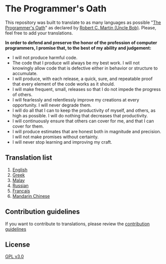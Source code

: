 # The Programmer's Oath

This repository was built to translate to as many languages as possible "[The Programmer's Oath][1]" as declared by [Robert C. Martin (Uncle Bob)][2].
Please, feel free to add your translations.

**In order to defend and preserve the honor of the profession of computer programmers, I promise that, to the best of my ability and judgement:**

- I will not produce harmful code.
- The code that I produce will always be my best work. I will not knowingly allow code that is defective either in behavior or structure to accumulate.
- I will produce, with each release, a quick, sure, and repeatable proof that every element of the code works as it should.
- I will make frequent, small, releases so that I do not impede the progress of others.
- I will fearlessly and relentlessly improve my creations at every opportunity. I will never degrade them.
- I will do all that I can to keep the productivity of myself, and others, as high as possible. I will do nothing that decreases that productivity.
- I will continuously ensure that others can cover for me, and that I can cover for them.
- I will produce estimates that are honest both in magnitude and precision. I will not make promises without certainty.
- I will never stop learning and improving my craft.

## Translation list

1. [English](/translations/ENGLISH.md)
2. [Greek](/translations/GREEK.md)
3. [Malay](/translations/MALAY.md)
4. [Russian](/translations/RUSSIAN.md)
5. [Français](/translations/FRANÇAIS.md)
6. [Mandarin Chinese](/translations/MANDARIN-CHINESE.md)

## Contribution guidelines

If you want to contribute to translations, please review the [contribution guidelines][3]

## License

[GPL v3.0][4]

[1]:https://blog.cleancoder.com/uncle-bob/2015/11/18/TheProgrammersOath.html
[2]:https://en.wikipedia.org/wiki/Robert_C._Martin
[3]:CONTRIBUTING.md
[4]:LICENSE

